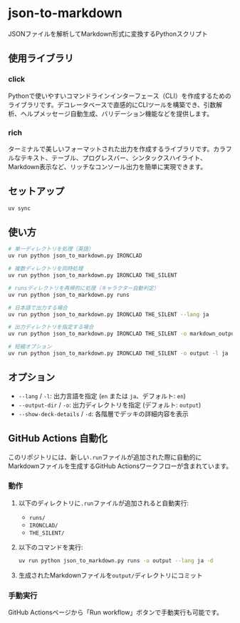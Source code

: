 # json-to-markdown

JSONファイルを解析してMarkdown形式に変換するPythonスクリプト

## 使用ライブラリ

### click
Pythonで使いやすいコマンドラインインターフェース（CLI）を作成するためのライブラリです。デコレータベースで直感的にCLIツールを構築でき、引数解析、ヘルプメッセージ自動生成、バリデーション機能などを提供します。

### rich
ターミナルで美しいフォーマットされた出力を作成するライブラリです。カラフルなテキスト、テーブル、プログレスバー、シンタックスハイライト、Markdown表示など、リッチなコンソール出力を簡単に実現できます。

## セットアップ

```bash
uv sync
```

## 使い方

```bash
# 単一ディレクトリを処理（英語）
uv run python json_to_markdown.py IRONCLAD

# 複数ディレクトリを同時処理
uv run python json_to_markdown.py IRONCLAD THE_SILENT

# runsディレクトリを再帰的に処理（キャラクター自動判定）
uv run python json_to_markdown.py runs

# 日本語で出力する場合
uv run python json_to_markdown.py IRONCLAD THE_SILENT --lang ja

# 出力ディレクトリを指定する場合
uv run python json_to_markdown.py IRONCLAD THE_SILENT -o markdown_output --lang ja

# 短縮オプション
uv run python json_to_markdown.py IRONCLAD THE_SILENT -o output -l ja
```

## オプション

- `--lang` / `-l`: 出力言語を指定 (`en` または `ja`、デフォルト: `en`)
- `--output-dir` / `-o`: 出力ディレクトリを指定 (デフォルト: `output`)
- `--show-deck-details` / `-d`: 各階層でデッキの詳細内容を表示

## GitHub Actions 自動化

このリポジトリには、新しい`.run`ファイルが追加された際に自動的にMarkdownファイルを生成するGitHub Actionsワークフローが含まれています。

### 動作

1. 以下のディレクトリに`.run`ファイルが追加されると自動実行:
   - `runs/`
   - `IRONCLAD/`
   - `THE_SILENT/`
   
2. 以下のコマンドを実行:
   ```bash
   uv run python json_to_markdown.py runs -o output --lang ja -d
   ```
   
3. 生成されたMarkdownファイルを`output/`ディレクトリにコミット

### 手動実行

GitHub Actionsページから「Run workflow」ボタンで手動実行も可能です。